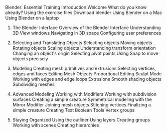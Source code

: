 Blender: Essential Training
Introduction
Welcome
What do you know already?
Using the exercise files
Download blender
Using Blender on a Mac
Using Blender on a laptop

1. The Blender Interface
Overview of the Blender Interface 
Understanding 3D View windows 
Navigating in 3D space
Configuring user preferences 

2. Selecting and Translating Objects
Selecting objects
Moving objects
Rotating objects
Scaling objects
Understanding transform orientation
Changing an object's origin
Selecting pivot points
Using Snap to move objects precisely

3. Modeling
Creating mesh primitives and extrusions
Selecting vertices, edges and faces
Editing Mesh Objects
Proportional Editing
Sculpt Mode
Working with edges and edge loops
Extrusions
Smooth shading objects
Subdividing meshes

4. Advanced Modeling
Working with Modifiers
Working with subdivision surfaces
Creating a simple creature
Symmetrical modeling with the Mirror Modifier
Joining mesh objects 
Stitching vertices
Finalizing a simple creature
Creating Text
Boolean Tools
Vertex groups

5. Staying Organized
Using the outliner
Using layers
Creating groups
Working with scenes
Creating hierarchies